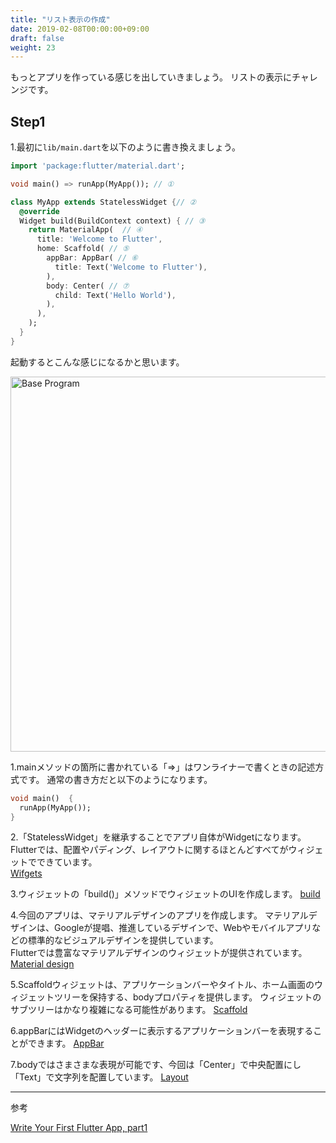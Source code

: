 ```yaml
---
title: "リスト表示の作成"
date: 2019-02-08T00:00:00+09:00
draft: false
weight: 23
---
```


もっとアプリを作っている感じを出していきましょう。
リストの表示にチャレンジです。

## Step1

1.最初に```lib/main.dart```を以下のように書き換えましょう。

```dart
import 'package:flutter/material.dart';

void main() => runApp(MyApp()); // ①

class MyApp extends StatelessWidget {// ②
  @override
  Widget build(BuildContext context) { // ③
    return MaterialApp(  // ④
      title: 'Welcome to Flutter',
      home: Scaffold( // ⑤
        appBar: AppBar( // ⑥　
          title: Text('Welcome to Flutter'),
        ),
        body: Center( // ⑦
          child: Text('Hello World'),
        ),
      ),
    );
  }
}
```

起動するとこんな感じになるかと思います。

<img src="http://flutter.ctrnost.com/images/tutorial/03/01_base.png" width="600px"  alt="Base Program">

1.mainメソッドの箇所に書かれている「=>」はワンライナーで書くときの記述方式です。
通常の書き方だと以下のようになります。
```dart
void main()  {
  runApp(MyApp());
} 
```
2.「StatelessWidget」を継承することでアプリ自体がWidgetになります。  
Flutterでは、配置やパディング、レイアウトに関するほとんどすべてがウィジェットでできています。  
[Wifgets](https://flutter.io/docs/development/ui/widgets)

3.ウィジェットの「build()」メソッドでウィジェットのUIを作成します。
[build](https://docs.flutter.io/flutter/widgets/State/build.html)

4.今回のアプリは、マテリアルデザインのアプリを作成します。
マテリアルデザインは、Googleが提唱、推進しているデザインで、Webやモバイルアプリなどの標準的なビジュアルデザインを提供しています。  
Flutterでは豊富なマテリアルデザインのウィジェットが提供されています。
[Material design](https://material.io/design/)

5.Scaffoldウィジェットは、アプリケーションバーやタイトル、ホーム画面のウィジェットツリーを保持する、bodyプロパティを提供します。
ウィジェットのサブツリーはかなり複雑になる可能性があります。
[Scaffold](https://docs.flutter.io/flutter/material/Scaffold-class.html)

6.appBarにはWidgetのヘッダーに表示するアプリケーションバーを表現することができます。
[AppBar](https://docs.flutter.io/flutter/material/AppBar-class.html)

7.bodyではさまさまな表現が可能です、今回は「Center」で中央配置にし「Text」で文字列を配置しています。
[Layout](https://flutter.io/docs/development/ui/layout)


---

参考

[Write Your First Flutter App, part1](https://codelabs.developers.google.com/codelabs/first-flutter-app-pt1/index.html?index=..%2F..index#0)

